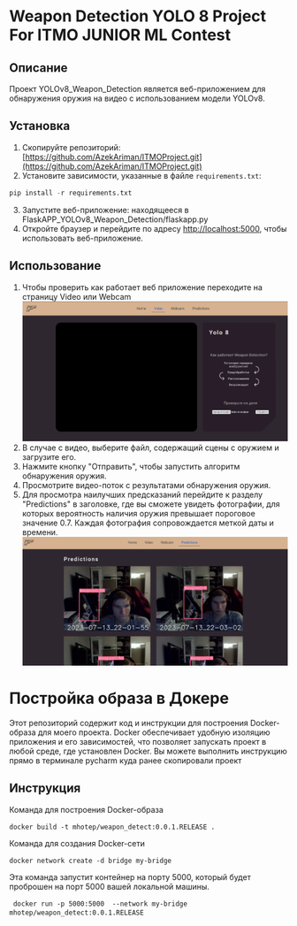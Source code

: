 # Weapon Detection YOLO 8 Project For ITMO JUNIOR ML Contest
## Описание
Проект YOLOv8_Weapon_Detection является веб-приложением для обнаружения оружия на видео с использованием модели YOLOv8.
## Установка

1. Скопируйте репозиторий:
   [https://github.com/AzekAriman/ITMOProject.git](https://github.com/AzekAriman/ITMOProject.git)
2. Установите зависимости, указанные в файле `requirements.txt`:
```python
pip install -r requirements.txt
```
3. Запустите веб-приложение:
находящееся в FlaskAPP_YOLOv8_Weapon_Detection/flaskapp.py
4. Откройте браузер и перейдите по адресу [http://localhost:5000](http://localhost:5000), чтобы использовать веб-приложение.

## Использование
1. Чтобы проверить как работает веб приложение переходите на страницу Video или Webcam
![alt text](FlaskAPP_YOLOv8_Weapon_Detection/static/images/video.png)
2. В случае с видео, выберите файл, содержащий сцены с оружием и загрузите его.
3. Нажмите кнопку "Отправить", чтобы запустить алгоритм обнаружения оружия.
4. Просмотрите видео-поток с результатами обнаружения оружия.
5. Для просмотра наилучших предсказаний перейдите к разделу "Predictions" в заголовке, где вы сможете увидеть фотографии, для которых вероятность наличия оружия превышает пороговое значение 0.7. Каждая фотография сопровождается меткой даты и времени.
![alt text](FlaskAPP_YOLOv8_Weapon_Detection/static/images/Pred.png)
# Постройка образа в Докере
Этот репозиторий содержит код и инструкции для построения Docker-образа для моего проекта. Docker обеспечивает удобную изоляцию приложения и его зависимостей, что позволяет запускать проект в любой среде, где установлен Docker. Вы можете выполнить инструкцию прямо в терминале pycharm куда ранее скопировали проект
## Инструкция
Команда для построения Docker-образа
```docker
docker build -t mhotep/weapon_detect:0.0.1.RELEASE .
```
Команда для создания Docker-сети
```docker
docker network create -d bridge my-bridge 
```
Эта команда запустит контейнер на порту 5000, который будет проброшен на порт 5000 вашей локальной машины.
```docker
 docker run -p 5000:5000  --network my-bridge mhotep/weapon_detect:0.0.1.RELEASE
```
